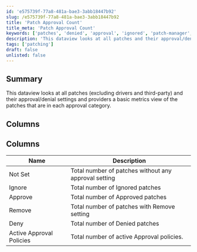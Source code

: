 ```yaml
---
id: 'e575739f-77a8-481a-bae3-3abb18447b92'
slug: /e575739f-77a8-481a-bae3-3abb18447b92
title: 'Patch Approval Count'
title_meta: 'Patch Approval Count'
keywords: ['patches', 'denied', 'approval', 'ignored', 'patch-manager', 'unapproved']
description: 'This dataview looks at all patches and their approval/denial settings and providers a basic metrics view of the patches that are in each approval category.'
tags: ['patching']
draft: false
unlisted: false
---
```


## Summary

This dataview looks at all patches (excluding drivers and third-party) and their approval/denial settings and providers a basic metrics view of the patches that are in each approval category.

## Columns  

## Columns

| Name                    | Description                                          |
|-------------------------|------------------------------------------------------|
| Not Set                 | Total number of patches without any approval setting |
| Ignore                  | Total number of Ignored patches |
| Approve                 | Total number of Approved patches |
| Remove                  | Total number of patches with Remove setting |
| Deny                    | Total number of Denied patches  |
| Active Approval Policies| Total number of active Approval policies.            |